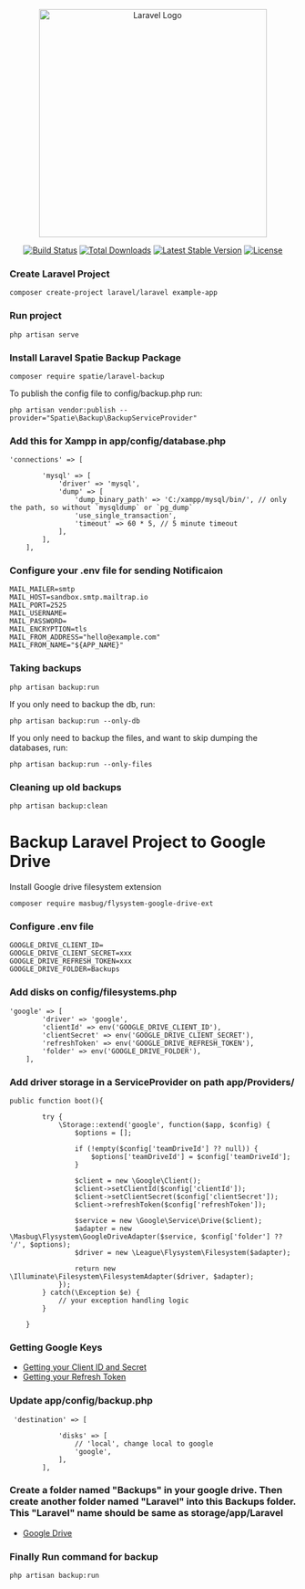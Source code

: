 <p align="center"><a href="https://laravel.com" target="_blank"><img src="https://raw.githubusercontent.com/laravel/art/master/logo-lockup/5%20SVG/2%20CMYK/1%20Full%20Color/laravel-logolockup-cmyk-red.svg" width="400" alt="Laravel Logo"></a></p>

<p align="center">
<a href="https://github.com/laravel/framework/actions"><img src="https://github.com/laravel/framework/workflows/tests/badge.svg" alt="Build Status"></a>
<a href="https://packagist.org/packages/laravel/framework"><img src="https://img.shields.io/packagist/dt/laravel/framework" alt="Total Downloads"></a>
<a href="https://packagist.org/packages/laravel/framework"><img src="https://img.shields.io/packagist/v/laravel/framework" alt="Latest Stable Version"></a>
<a href="https://packagist.org/packages/laravel/framework"><img src="https://img.shields.io/packagist/l/laravel/framework" alt="License"></a>
</p>

### Create Laravel Project
``` 
composer create-project laravel/laravel example-app
```

### Run project 
``` 
php artisan serve
```

### Install Laravel Spatie Backup Package

``` 
composer require spatie/laravel-backup
```
To publish the config file to config/backup.php run:
```
php artisan vendor:publish --provider="Spatie\Backup\BackupServiceProvider"
```

### Add this for Xampp in app/config/database.php

``` 
'connections' => [

        'mysql' => [
            'driver' => 'mysql',
            'dump' => [
                'dump_binary_path' => 'C:/xampp/mysql/bin/', // only the path, so without `mysqldump` or `pg_dump`
                'use_single_transaction',
                'timeout' => 60 * 5, // 5 minute timeout
            ],
        ],
    ],
```
### Configure your .env file for sending Notificaion
``` 
MAIL_MAILER=smtp
MAIL_HOST=sandbox.smtp.mailtrap.io
MAIL_PORT=2525
MAIL_USERNAME=
MAIL_PASSWORD=
MAIL_ENCRYPTION=tls
MAIL_FROM_ADDRESS="hello@example.com"
MAIL_FROM_NAME="${APP_NAME}"
```

### Taking backups
``` 
php artisan backup:run
```
If you only need to backup the db, run:
``` 
php artisan backup:run --only-db
```
If you only need to backup the files, and want to skip dumping the databases, run:
``` 
php artisan backup:run --only-files
```
### Cleaning up old backups
``` 
php artisan backup:clean
```

# Backup Laravel Project to Google Drive

Install Google drive filesystem extension
``` 
composer require masbug/flysystem-google-drive-ext
```

### Configure .env file
```
GOOGLE_DRIVE_CLIENT_ID=
GOOGLE_DRIVE_CLIENT_SECRET=xxx
GOOGLE_DRIVE_REFRESH_TOKEN=xxx
GOOGLE_DRIVE_FOLDER=Backups
```

### Add disks on config/filesystems.php
``` 
'google' => [
        'driver' => 'google',
        'clientId' => env('GOOGLE_DRIVE_CLIENT_ID'),
        'clientSecret' => env('GOOGLE_DRIVE_CLIENT_SECRET'),
        'refreshToken' => env('GOOGLE_DRIVE_REFRESH_TOKEN'),
        'folder' => env('GOOGLE_DRIVE_FOLDER'), 
    ],
```

### Add driver storage in a ServiceProvider on path app/Providers/
``` 
public function boot(){
   
        try {
            \Storage::extend('google', function($app, $config) {
                $options = [];

                if (!empty($config['teamDriveId'] ?? null)) {
                    $options['teamDriveId'] = $config['teamDriveId'];
                }

                $client = new \Google\Client();
                $client->setClientId($config['clientId']);
                $client->setClientSecret($config['clientSecret']);
                $client->refreshToken($config['refreshToken']);
                
                $service = new \Google\Service\Drive($client);
                $adapter = new \Masbug\Flysystem\GoogleDriveAdapter($service, $config['folder'] ?? '/', $options);
                $driver = new \League\Flysystem\Filesystem($adapter);

                return new \Illuminate\Filesystem\FilesystemAdapter($driver, $adapter);
            });
        } catch(\Exception $e) {
            // your exception handling logic
        }
       
    }
```

### Getting Google Keys
<ul>
<li>
    <a href="https://console.cloud.google.com/">Getting your Client ID and Secret</a>
</li>
<li>
<a href="https://github.com/ivanvermeyen/laravel-google-drive-demo/blob/master/README/2-getting-your-refresh-token.md">Getting your Refresh Token</a>
</li>
</ul>

### Update app/config/backup.php
``` 
 'destination' => [
 
            'disks' => [
                // 'local', change local to google
                'google',
            ],
        ],
```

### Create a folder named "Backups" in your google drive. Then create another folder named "Laravel" into this Backups folder. This "Laravel" name should be same as storage/app/Laravel
<ul>
<li>
    <a href="https://drive.google.com/">Google Drive</a>
</li>
</ul>

### Finally Run command for backup
``` 
php artisan backup:run
```
